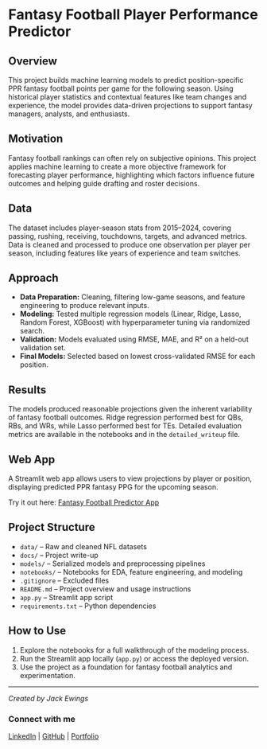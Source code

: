 # Fantasy Football Player Performance Predictor

## Overview

This project builds machine learning models to predict position-specific PPR fantasy football points per game for the following season. Using historical player statistics and contextual features like team changes and experience, the model provides data-driven projections to support fantasy managers, analysts, and enthusiasts.

## Motivation

Fantasy football rankings can often rely on subjective opinions. This project applies machine learning to create a more objective framework for forecasting player performance, highlighting which factors influence future outcomes and helping guide drafting and roster decisions.

## Data

The dataset includes player-season stats from 2015–2024, covering passing, rushing, receiving, touchdowns, targets, and advanced metrics. Data is cleaned and processed to produce one observation per player per season, including features like years of experience and team switches.

## Approach

- **Data Preparation:** Cleaning, filtering low-game seasons, and feature engineering to produce relevant inputs.  
- **Modeling:** Tested multiple regression models (Linear, Ridge, Lasso, Random Forest, XGBoost) with hyperparameter tuning via randomized search.  
- **Validation:** Models evaluated using RMSE, MAE, and R² on a held-out validation set.  
- **Final Models:** Selected based on lowest cross-validated RMSE for each position.

## Results

The models produced reasonable projections given the inherent variability of fantasy football outcomes. Ridge regression performed best for QBs, RBs, and WRs, while Lasso performed best for TEs. Detailed evaluation metrics are available in the notebooks and in the `detailed_writeup` file.

## Web App

A Streamlit web app allows users to view projections by player or position, displaying predicted PPR fantasy PPG for the upcoming season.

Try it out here: [Fantasy Football Predictor App](https://fantasy-football-rankings-predictor.streamlit.app)

## Project Structure

- `data/` – Raw and cleaned NFL datasets  
- `docs/` – Project write-up  
- `models/` – Serialized models and preprocessing pipelines  
- `notebooks/` – Notebooks for EDA, feature engineering, and modeling  
- `.gitignore` – Excluded files  
- `README.md` – Project overview and usage instructions  
- `app.py` – Streamlit app script  
- `requirements.txt` – Python dependencies  

## How to Use

1. Explore the notebooks for a full walkthrough of the modeling process.  
2. Run the Streamlit app locally (`app.py`) or access the deployed version.  
3. Use the project as a foundation for fantasy football analytics and experimentation.

---

*Created by Jack Ewings*

### Connect with me

[LinkedIn](https://www.linkedin.com/in/jack-ewings-profile/) | [GitHub](https://github.com/jackewings) | [Portfolio](https://jackewings.github.io)
